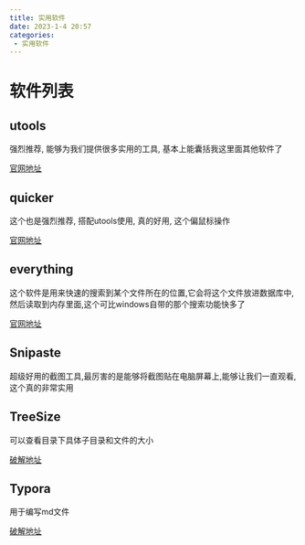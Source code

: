 ```yaml
---
title: 实用软件
date: 2023-1-4 20:57
categories:
 - 实用软件
---
```


# 软件列表

## utools

强烈推荐, 能够为我们提供很多实用的工具,  基本上能囊括我这里面其他软件了

[官网地址](https://www.u.tools/)

## quicker

这个也是强烈推荐,  搭配utools使用, 真的好用, 这个偏鼠标操作

[官网地址](https://getquicker.net/)

## everything

这个软件是用来快速的搜索到某个文件所在的位置,它会将这个文件放进数据库中,然后读取到内存里面,这个可比windows自带的那个搜索功能快多了

[官网地址](https://www.voidtools.com/zh-cn/downloads/)

## Snipaste

超级好用的截图工具,最厉害的是能够将截图贴在电脑屏幕上,能够让我们一直观看,这个真的非常实用



## TreeSize

可以查看目录下具体子目录和文件的大小

[破解地址](https://www.jb51.net/softs/758884.html#downintro2)

## Typora

用于编写md文件

[破解地址](https://github.com/markyin0707/typora-activation?tab=readme-ov-file)
